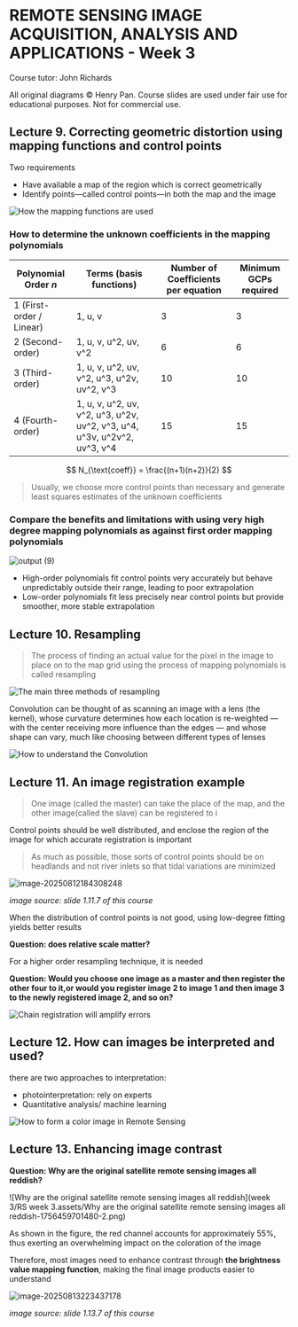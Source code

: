 # REMOTE SENSING IMAGE ACQUISITION, ANALYSIS AND APPLICATIONS - Week 3

Course tutor: John Richards

All original diagrams © Henry Pan. Course slides are used under fair use for educational purposes. Not for commercial use.

## Lecture 9. Correcting geometric distortion using mapping functions and control points

Two requirements

- Have available a map of the region which is correct geometrically
- Identify points—called control points—in both the map and the image

![How the mapping functions are used](RS%20week%203.assets/How%20the%20mapping%20functions%20are%20used.png)

### How to determine the unknown coefficients in the mapping polynomials

| Polynomial Order $n$     | Terms (basis functions)                                      | Number of Coefficients per equation | Minimum GCPs required |
| ------------------------ | ------------------------------------------------------------ | ----------------------------------- | --------------------- |
| 1 (First-order / Linear) | 1, u, v                                                      | 3                                   | 3                     |
| 2 (Second-order)         | 1, u, v, u^2, uv, v^2                                        | 6                                   | 6                     |
| 3 (Third-order)          | 1, u, v, u^2, uv, v^2, u^3, u^2v, uv^2, v^3                  | 10                                  | 10                    |
| 4 (Fourth-order)         | 1, u, v, u^2, uv, v^2, u^3, u^2v, uv^2, v^3, u^4, u^3v, u^2v^2, uv^3, v^4 | 15                                  | 15                    |

$$
N_{\text{coeff}} = \frac{(n+1)(n+2)}{2}
$$

> Usually, we choose more control points than necessary and generate least squares estimates of the unknown coefficients

### Compare the benefits and limitations with using very high degree mapping polynomials as against first order mapping polynomials

![output (9)](RS%20week%203.assets/output%20(9).png)

- High-order polynomials fit control points very accurately but behave unpredictably outside their range, leading to poor extrapolation
- Low-order polynomials fit less precisely near control points but provide smoother, more stable extrapolation

## Lecture 10. Resampling

> The process of finding an actual value for the pixel in the image to place on to the map grid using the process of mapping polynomials is called resampling

![The main three methods of resampling](RS%20week%203.assets/The%20main%20three%20methods%20of%20resampling.png)

Convolution can be thought of as scanning an image with a lens (the kernel), whose curvature determines how each location is re-weighted — with the center receiving more influence than the edges — and whose shape can vary, much like choosing between different types of lenses

![How to understand the Convolution](RS%20week%203.assets/How%20to%20understand%20the%20Convolution.png)

## Lecture 11. An image registration example

> One image (called the master) can take the place of the map, and the other image(called the slave) can be registered to i

Control points should be well distributed, and enclose the region of the image for which accurate registration is important

> As much as possible, those sorts of control points should be on headlands and not river inlets so that tidal variations are minimized

![image-20250812184308248](RS%20week%203.assets/image-20250812184308248.png)

*image source: slide 1.11.7 of this course*

When the distribution of control points is not good, using low-degree fitting yields better results

**Question: does relative scale matter?**

For a higher order resampling technique, it is needed

**Question: Would you choose one image as a master and then register the other four to it,or would you register image 2 to image 1 and then image 3 to the newly registered image 2, and so on?**

![Chain registration will amplify errors](RS%20week%203.assets/Chain%20registration%20will%20amplify%20errors.png)

## Lecture 12. How can images be interpreted and used?

there are two approaches to interpretation:

- photointerpretation: rely on experts
- Quantitative analysis/ machine learning

![How to form a color image in Remote Sensing](RS%20week%203.assets/How%20to%20form%20a%20color%20image%20in%20Remote%20Sensing.png) 

## Lecture 13. Enhancing image contrast

**Question: Why are the original satellite remote sensing images all reddish?**

![Why are the original satellite remote sensing images all reddish](week 3/RS week 3.assets/Why are the original satellite remote sensing images all reddish-1756459701480-2.png)

As shown in the figure, the red channel accounts for approximately 55%, thus exerting an overwhelming impact on the coloration of the image

Therefore, most images need to enhance contrast through **the brightness value mapping function**, making the final image products easier to understand

![image-20250813223437178](RS%20week%203.assets/image-20250813223437178.png)

*image source: slide 1.13.7 of this course*
